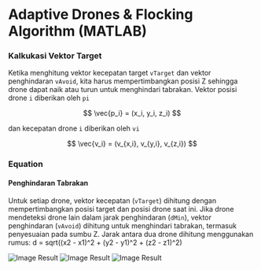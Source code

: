 # Adaptive Drones & Flocking Algorithm (MATLAB)

### Kalkukasi Vektor Target
Ketika menghitung vektor kecepatan target `vTarget` dan vektor penghindaran `vAvoid`, kita harus mempertimbangkan posisi Z sehingga drone dapat naik atau turun untuk menghindari tabrakan. Vektor posisi drone `i` diberikan oleh `pi`

$$ \vec{p_i} = (x_i, y_i, z_i) $$ 

dan kecepatan drone `i` diberikan oleh `vi`

$$ \vec{v_i} = (v_{x,i}, v_{y,i}, v_{z,i}) $$ 

### Equation
#### Penghindaran Tabrakan
Untuk setiap drone, vektor kecepatan (`vTarget`) dihitung dengan mempertimbangkan posisi target dan posisi drone saat ini. Jika drone mendeteksi drone lain dalam jarak penghindaran (`dMin`), vektor penghindaran (`vAvoid`) dihitung untuk menghindari tabrakan, termasuk penyesuaian pada sumbu Z.
Jarak antara dua drone dihitung menggunakan rumus:
d = sqrt((x2 - x1)^2 + (y2 - y1)^2 + (z2 - z1)^2)


![Image Result](15_up_down.jpg)
![Image Result](result.png.jpg)
![Image Result](15_drones.png.jpg)